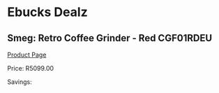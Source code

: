 
# Ebucks Dealz
## Smeg: Retro Coffee Grinder - Red CGF01RDEU
[Product Page](https://www.ebucks.com/web/shop/productSelected.do?prodId=1170710464&catId=1196428103)

Price: R5099.00

Savings: 


	